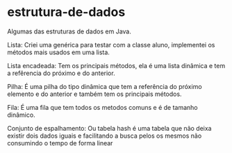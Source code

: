 # estrutura-de-dados
Algumas das estruturas de dados em Java.

Lista: Criei uma genérica para testar com a classe aluno, implementei os métodos mais usados em uma lista.

Lista encadeada: Tem os principais métodos, ela é uma lista dinâmica e tem a refêrencia do próximo e do anterior.

Pilha: É uma pilha do tipo dinâmica que tem a referência do próximo elemento e do anterior e também tem os principais métodos.

Fila: É uma fila que tem todos os metodos comuns e é de tamanho dinâmico.

Conjunto de espalhamento: Ou tabela hash é uma tabela que não deixa existir dois dados iguais e facilitando a busca pelos os mesmos não consumindo o tempo de forma linear
